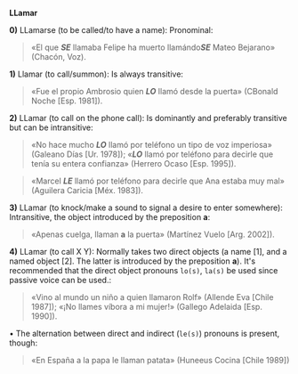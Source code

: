 **LLamar**


**0)** LLamarse (to be called/to have a name): Pronominal:

> «El que ***SE*** llamaba Felipe ha muerto llamándo***SE*** Mateo Bejarano» (Chacón, Voz).



**1)** Llamar (to call/summon): Is always transitive:


> «Fue el propio Ambrosio quien ***LO*** llamó desde la puerta» (CBonald Noche [Esp. 1981]). 



**2)** LLamar (to call on the phone call): Is dominantly and preferably transitive but can be intransitive:


> «No hace mucho ***LO*** llamó por teléfono un tipo de voz imperiosa» (Galeano Días [Ur. 1978]); «***LO*** llamó por teléfono para decirle que tenía su entera confianza» (Herrero Ocaso [Esp. 1995]).


> «Marcel ***LE*** llamó por teléfono para decirle que Ana estaba muy mal» (Aguilera Caricia [Méx. 1983]).



**3)** LLamar (to knock/make a sound to signal a desire to enter somewhere): Intransitive, the object introduced by the preposition **a**:


> «Apenas cuelga, llaman **a** la puerta» (Martínez Vuelo [Arg. 2002]).



**4)** LLamar (to call X Y): Normally takes two direct objects (a name [1], and a named object [2]. The latter is introduced by the preposition **a**). It's recommended that the direct object pronouns `lo(s)`, `la(s)` be used since passive voice can be used.:


> «Vino al mundo un niño a quien llamaron Rolf» (Allende Eva [Chile 1987]); «¡No llames víbora a mi mujer!» (Gallego Adelaida [Esp. 1990]).


• The alternation between direct and indirect (`le(s)`) pronouns is present, though:

> «En España a la papa le llaman patata» (Huneeus Cocina [Chile 1989])
